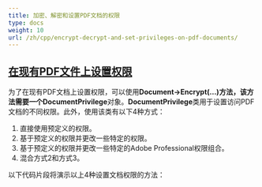 ```yaml
---
title: 加密、解密和设置PDF文档的权限
type: docs
weight: 10
url: /zh/cpp/encrypt-decrypt-and-set-privileges-on-pdf-documents/
---
```


## <ins>**在现有PDF文件上设置权限**
为了在现有PDF文档上设置权限，可以使用**Document->Encrypt(...)**方法，该方法需要一个**DocumentPrivilege**对象。**DocumentPrivilege**类用于设置访问PDF文档的不同权限。此外，使用该类有以下4种方式：

1. 直接使用预定义的权限。
2. 基于预定义的权限并更改一些特定的权限。
3. 基于预定义的权限并更改一些特定的Adobe Professional权限组合。
4. 混合方式2和方式3。

以下代码片段将演示以上4种设置文档权限的方法：